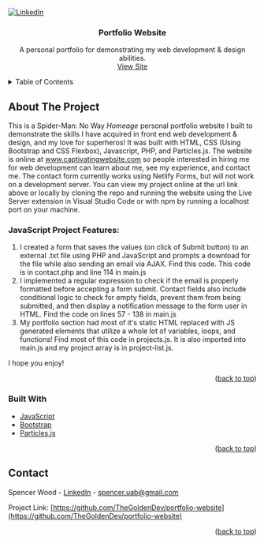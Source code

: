<div id="top"></div>

[![LinkedIn][linkedin-shield]][linkedin-url]

<h3 align="center">Portfolio Website</h3>

  <p align="center">
    A personal portfolio for demonstrating my web development & design abilities.
    <br/>
    <a href="https://www.captivatingwebsite.com/">View Site</a>
  </p>
</div>

<!-- TABLE OF CONTENTS -->
<details>
  <summary>Table of Contents</summary>
  <ol>
    <li>
      <a href="#about-the-project">About The Project</a>
      <ul>
        <li><a href="#built-with">Built With</a></li>
      </ul>
    </li>
    <li><a href="#contact">Contact</a></li>
  </ol>
</details>

<!-- ABOUT THE PROJECT -->

## About The Project

This is a Spider-Man: No Way <i>Homeage</i> personal portfolio website I built to demonstrate the skills I have acquired in front end web development & design, and my love for superheros! It was built with HTML, CSS (Using Bootstrap and CSS Flexbox), Javascript, PHP, and Particles.js. The website is online at <a href="https://www.captivatingwebsite.com/">www.captivatingwebsite.com</a> so people interested in hiring me for web development can learn about me, see my experience, and contact me. The contact form currently works using Netlify Forms, but will not work on a development server. You can view my project online at the url link above or locally by cloning the repo and running the website using the Live Server extension in Visual Studio Code or with npm by running a localhost port on your machine.


<h3>JavaScript Project Features:</h3>
<ol>
  <li>I created a form that saves the values (on click of Submit button) to an external .txt file using PHP and JavaScript and prompts a download for the file while also sending an email via AJAX. Find this code. This code is in contact.php and line 114 in main.js</li>
  <li>I implemented a regular expression to check if the email is properly formatted before accepting a form submit. Contact fields also include conditional logic to check for empty fields, prevent them from being submitted, and then display a notification message to the form user in HTML. Find the code on lines 57 - 138 in main.js</li>
  <li>My portfolio section had most of it's static HTML replaced with JS generated elements that utilize a whole lot of variables, loops, and functions! Find most of this code in projects.js. It is also imported into main.js and my project array is in project-list.js.</li>
</ol>

I hope you enjoy!

<p align="right">(<a href="#top">back to top</a>)</p>

### Built With

- [JavaScript](https://www.javascript.com/)
- [Bootstrap](https://getbootstrap.com)
- [Particles.js](https://vincentgarreau.com/particles.js/)

<p align="right">(<a href="#top">back to top</a>)</p>

<!-- CONTACT -->

## Contact

Spencer Wood - [LinkedIn](https://www.linkedin.com/in/spencer-wood-web-dev/) - spencer.uab@gmail.com

Project Link: [https://github.com/TheGoldenDev/portfolio-website](https://github.com/TheGoldenDev/portfolio-website)

<p align="right">(<a href="#top">back to top</a>)</p>

<!-- MARKDOWN LINKS & IMAGES -->
<!-- https://www.markdownguide.org/basic-syntax/#reference-style-links -->

[forks-shield]: https://img.shields.io/github/forks/TheGoldenDev/portfolio-website.svg?style=for-the-badge
[forks-url]: https://github.com/TheGoldenDev/portfolio-website/network/members
[stars-shield]: https://img.shields.io/github/stars/TheGoldenDev/portfolio-website.svg?style=for-the-badge
[stars-url]: https://github.com/TheGoldenDev/portfolio-website/stargazers
[issues-shield]: https://img.shields.io/github/issues/TheGoldenDev/portfolio-website.svg?style=for-the-badge
[issues-url]: https://github.com/TheGoldenDev/portfolio-website/issues
[license-shield]: https://img.shields.io/github/license/TheGoldenDev/portfolio-website.svg?style=for-the-badge
[license-url]: https://github.com/TheGoldenDev/portfolio-website/blob/master/LICENSE.txt
[linkedin-shield]: https://img.shields.io/badge/-LinkedIn-black.svg?style=for-the-badge&logo=linkedin&colorB=555
[linkedin-url]: https://linkedin.com/in/spencer-wood-web-dev
